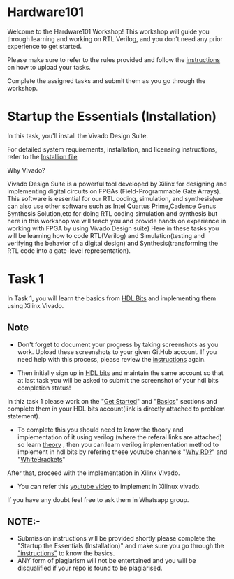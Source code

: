 # Hardware101

Welcome to the Hardware101 Workshop! This workshop will guide you through learning and working on RTL Verilog, and you don’t need any prior experience to get started.

Please make sure to refer to the rules provided and follow the [instructions](Instructions.md) on how to upload your tasks.

Complete the assigned tasks and submit them as you go through the workshop.

# Startup the Essentials (Installation)

In this task, you'll install the Vivado Design Suite. 

For detailed system requirements, installation, and licensing instructions, refer to the [ Installion file](Installation.md)

Why Vivado?

Vivado Design Suite is a powerful tool developed by Xilinx for designing and implementing digital circuits on FPGAs (Field-Programmable Gate Arrays).
This software is essential for our RTL coding, simulation, and synthesis(we can also use other software such as Intel Quartus Prime,Cadence Genus Synthesis Solution,etc for doing RTL coding simulation and synthesis but here in this workshop we will teach you and provide hands on experience in working with FPGA by using Vivado Design suite)
Here in these tasks you will be learning how to code RTL(Verilog) and Simulation(testing and verifying the behavior of a digital design) and Synthesis(transforming the RTL code into a gate-level representation).

# Task 1

In Task 1, you will learn the basics from [HDL Bits](https://hdlbits.01xz.net/wiki/Main_Page) and implementing them using Xilinx Vivado.

## Note
- Don't forget to document your progress by taking screenshots as you work. Upload these screenshots to your given GitHub account. If you need help with this process, please review the [instructions](Instructions.md) again.

- Then initially sign up in [HDL bits](https://hdlbits.01xz.net/wiki/Main_Page) and maintain the same account so that at last task you will be asked to submit the screenshot of your hdl bits completion status! 

In thiz task 1 please work on the "[Get Started](https://hdlbits.01xz.net/wiki/Step_one)" and "[Basics](https://hdlbits.01xz.net/wiki/Wire)" sections and complete them in your HDL bits account(link is directly attached to problem statement).

- To complete this you should need to know the theory and implementation of it using verilog (where the referal links are attached) so learn [theory](https://www.geeksforgeeks.org/logic-gates/) , then you can learn verilog implementation method to implement in hdl bits by refering these youtube channels "[Why RD?](https://www.youtube.com/watch?v=t27AV5XQrGE&list=PL0E9jhuDlj9qxAfV9hFKNQeHLWimarJJm)" and "[WhiteBrackets](https://www.youtube.com/watch?v=uGHlqV2N3bw&list=PLoZS1MH9uqWDYCf6fHLchYS2r1bQFcv3d)"

After that, proceed with the implementation in Xilinx Vivado.

- You can refer this [youtube video](https://www.youtube.com/watch?v=sA5YEIFzCOw) to implement in Xilinux vivado.

If you have any doubt feel free to ask them in Whatsapp group.

## NOTE:-
- Submission instructions will be provided shortly please complete the "Startup the Essentials (Installation)" and make sure you go through the ["instructions"](Instructions.md) to know the basics.
- ANY form of plagiarism will not be entertained and you will be disqualified if your repo is found to be plagiarised.

